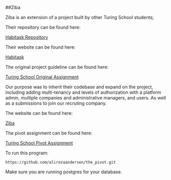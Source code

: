 ##Ziba

Ziba is an extension of a project built by other Turing School students;

Their repository can be found here:

[Habitask Repository](https://github.com/pindell-matt/habitask)

Their website can be found here:

[Habitask](http://habitask.herokuapp.com/)

The original project guideline can be found here:

[Turing School Original Assignment](https://github.com/turingschool/curriculum/blob/master/source/projects/little_shop.markdown)

Our purpose was to inherit their codebase and expand on the project, including adding multi-tenancy and levels of authorization with a platform admin, multiple companies and administrative managers, and users. As well as a submissions to join our recruting company.

The website can be found here:

[Ziba](http://ziba.herokuapp.com/)

The pivot assignment can be found here:

[Turing School Pivot Assignment](https://github.com/alirezaandersen/the_pivot)


To run this program:
```
https://github.com/alirezaandersen/the_pivot.git
```
Make sure you are running postgres for your database.
